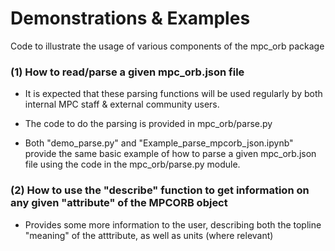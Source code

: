 # Demonstrations & Examples

Code to illustrate the usage of various components of the mpc_orb package

### (1) How to read/parse a given mpc_orb.json file

 - It is expected that these parsing functions will be used regularly by both internal MPC staff & external community users.

 - The code to do the parsing is provided in mpc_orb/parse.py

 - Both "demo_parse.py" and "Example_parse_mpcorb_json.ipynb" provide the same basic example of how to parse a given mpc_orb.json file using the code in the mpc_orb/parse.py module.


### (2) How to use the "describe" function to get information on any given "attribute" of the MPCORB object

 - Provides some more information to the user, describing both the topline "meaning" of the atttribute, as well as units (where relevant)
 
